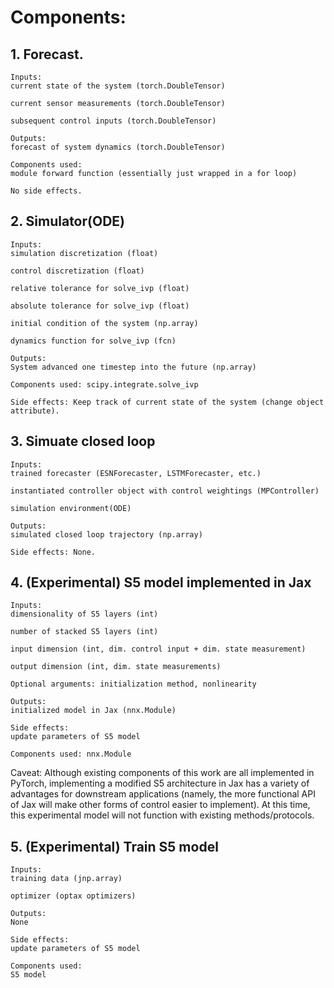 # Components:

## 1. Forecast. 

    Inputs:
    current state of the system (torch.DoubleTensor)

    current sensor measurements (torch.DoubleTensor)

    subsequent control inputs (torch.DoubleTensor)

    Outputs: 
    forecast of system dynamics (torch.DoubleTensor)

    Components used:
    module forward function (essentially just wrapped in a for loop)

    No side effects.



## 2. Simulator(ODE)
    Inputs:
    simulation discretization (float)

    control discretization (float)

    relative tolerance for solve_ivp (float)

    absolute tolerance for solve_ivp (float)

    initial condition of the system (np.array)

    dynamics function for solve_ivp (fcn)

    Outputs:
    System advanced one timestep into the future (np.array)

    Components used: scipy.integrate.solve_ivp

    Side effects: Keep track of current state of the system (change object attribute).

## 3. Simuate closed loop
    Inputs:
    trained forecaster (ESNForecaster, LSTMForecaster, etc.)

    instantiated controller object with control weightings (MPController)

    simulation environment(ODE)

    Outputs:
    simulated closed loop trajectory (np.array)

    Side effects: None.

## 4. (Experimental) S5 model implemented in Jax
    Inputs: 
    dimensionality of S5 layers (int)

    number of stacked S5 layers (int)

    input dimension (int, dim. control input + dim. state measurement)

    output dimension (int, dim. state measurements)

    Optional arguments: initialization method, nonlinearity

    Outputs:
    initialized model in Jax (nnx.Module)

    Side effects:
    update parameters of S5 model

    Components used: nnx.Module

Caveat: Although existing components of this work are all implemented in PyTorch, implementing a modified S5 architecture in Jax has a variety of advantages for downstream applications (namely, the more functional API of Jax will make other forms of control easier to implement). At this time, this experimental model will not function with existing methods/protocols.

## 5. (Experimental) Train S5 model
    Inputs:
    training data (jnp.array)

    optimizer (optax optimizers)

    Outputs: 
    None

    Side effects: 
    update parameters of S5 model

    Components used:
    S5 model    